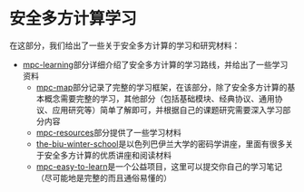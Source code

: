 # 安全多方计算学习

在这部分，我们给出了一些关于安全多方计算的学习和研究材料：
+ [mpc-learning](https://github.com/Stu-Yang/HITSZ-SecurityGroup-MPC/tree/main/mpc/mpc-learning)部分详细介绍了安全多方计算的学习路线，并给出了一些学习资料
  + [mpc-map](https://github.com/Stu-Yang/HITSZ-SecurityGroup-MPC/tree/main/mpc/mpc-learning/mpc-map)部分记录了完整的学习框架，在该部分，除了安全多方计算的基本概念需要完整的学习，其他部分（包括基础模块、经典协议、通用协议、应用研究等）简单了解即可，并根据自己的课题研究需要深入学习部分内容
  + [mpc-resources](https://github.com/Stu-Yang/HITSZ-SecurityGroup-MPC/tree/main/mpc/mpc-learning/mpc-resources)部分提供了一些学习材料
  + [the-biu-winter-school](https://github.com/Stu-Yang/HITSZ-SecurityGroup-MPC/tree/main/mpc/the-biu-winter-school)是以色列巴伊兰大学的密码学讲座，里面有很多关于安全多方计算的优质讲座和阅读材料
  + [mpc-easy-to-learn](https://github.com/Stu-Yang/HITSZ-SecurityGroup-MPC/tree/main/mpc/mpc-learning/mpc-easy-to-learn)是一个公益项目，这里可以提交你自己的学习笔记（尽可能地是完整的而且通俗易懂的）


